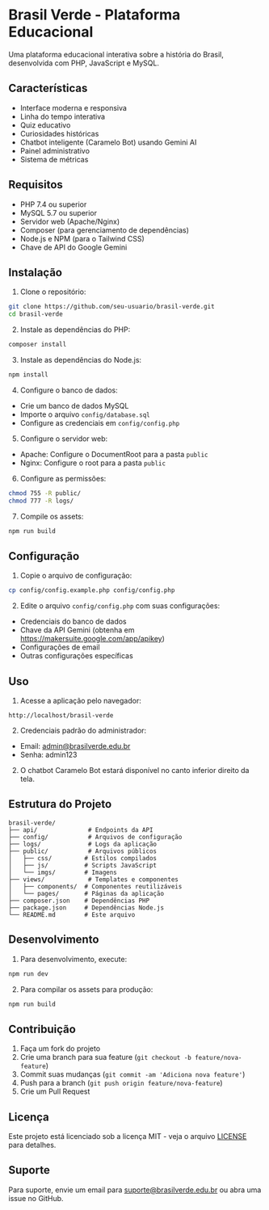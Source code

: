 # Brasil Verde - Plataforma Educacional

Uma plataforma educacional interativa sobre a história do Brasil, desenvolvida com PHP, JavaScript e MySQL.

## Características

- Interface moderna e responsiva
- Linha do tempo interativa
- Quiz educativo
- Curiosidades históricas
- Chatbot inteligente (Caramelo Bot) usando Gemini AI
- Painel administrativo
- Sistema de métricas

## Requisitos

- PHP 7.4 ou superior
- MySQL 5.7 ou superior
- Servidor web (Apache/Nginx)
- Composer (para gerenciamento de dependências)
- Node.js e NPM (para o Tailwind CSS)
- Chave de API do Google Gemini

## Instalação

1. Clone o repositório:
```bash
git clone https://github.com/seu-usuario/brasil-verde.git
cd brasil-verde
```

2. Instale as dependências do PHP:
```bash
composer install
```

3. Instale as dependências do Node.js:
```bash
npm install
```

4. Configure o banco de dados:
- Crie um banco de dados MySQL
- Importe o arquivo `config/database.sql`
- Configure as credenciais em `config/config.php`

5. Configure o servidor web:
- Apache: Configure o DocumentRoot para a pasta `public`
- Nginx: Configure o root para a pasta `public`

6. Configure as permissões:
```bash
chmod 755 -R public/
chmod 777 -R logs/
```

7. Compile os assets:
```bash
npm run build
```

## Configuração

1. Copie o arquivo de configuração:
```bash
cp config/config.example.php config/config.php
```

2. Edite o arquivo `config/config.php` com suas configurações:
- Credenciais do banco de dados
- Chave da API Gemini (obtenha em https://makersuite.google.com/app/apikey)
- Configurações de email
- Outras configurações específicas

## Uso

1. Acesse a aplicação pelo navegador:
```
http://localhost/brasil-verde
```

2. Credenciais padrão do administrador:
- Email: admin@brasilverde.edu.br
- Senha: admin123

2. O chatbot Caramelo Bot estará disponível no canto inferior direito da tela.

## Estrutura do Projeto

```
brasil-verde/
├── api/              # Endpoints da API
├── config/           # Arquivos de configuração
├── logs/             # Logs da aplicação
├── public/           # Arquivos públicos
│   ├── css/         # Estilos compilados
│   ├── js/          # Scripts JavaScript
│   └── imgs/        # Imagens
├── views/            # Templates e componentes
│   ├── components/  # Componentes reutilizáveis
│   └── pages/       # Páginas da aplicação
├── composer.json    # Dependências PHP
├── package.json     # Dependências Node.js
└── README.md        # Este arquivo
```

## Desenvolvimento

1. Para desenvolvimento, execute:
```bash
npm run dev
```

2. Para compilar os assets para produção:
```bash
npm run build
```

## Contribuição

1. Faça um fork do projeto
2. Crie uma branch para sua feature (`git checkout -b feature/nova-feature`)
3. Commit suas mudanças (`git commit -am 'Adiciona nova feature'`)
4. Push para a branch (`git push origin feature/nova-feature`)
5. Crie um Pull Request

## Licença

Este projeto está licenciado sob a licença MIT - veja o arquivo [LICENSE](LICENSE) para detalhes.

## Suporte

Para suporte, envie um email para suporte@brasilverde.edu.br ou abra uma issue no GitHub. 